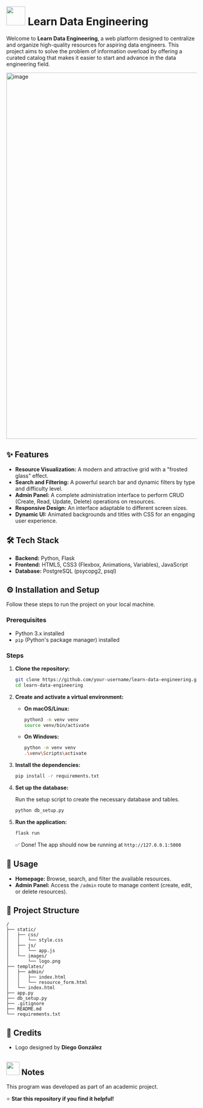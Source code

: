 # <img src="https://github.com/user-attachments/assets/ffc3a777-8863-4de5-944b-8b609f7be8ce" width="50" /> Learn Data Engineering 

Welcome to **Learn Data Engineering**, a web platform designed to centralize and organize high-quality resources for aspiring data engineers. This project aims to solve the problem of information overload by offering a curated catalog that makes it easier to start and advance in the data engineering field.

<img width="1335" height="969" alt="image" src="https://github.com/user-attachments/assets/af1f97a3-550b-4611-bcd5-98cf016bd331" />

## ✨ Features

- **Resource Visualization:** A modern and attractive grid with a "frosted glass" effect.
- **Search and Filtering:** A powerful search bar and dynamic filters by type and difficulty level.
- **Admin Panel:** A complete administration interface to perform CRUD (Create, Read, Update, Delete) operations on resources.
- **Responsive Design:** An interface adaptable to different screen sizes.
- **Dynamic UI:** Animated backgrounds and titles with CSS for an engaging user experience.

## 🛠️ Tech Stack

- **Backend:** Python, Flask  
- **Frontend:** HTML5, CSS3 (Flexbox, Animations, Variables), JavaScript  
- **Database:** PostgreSQL (psycopg2, psql)

## ⚙️ Installation and Setup

Follow these steps to run the project on your local machine.

### Prerequisites

- Python 3.x installed  
- `pip` (Python's package manager) installed

### Steps

1. **Clone the repository:**

   ```bash
   git clone https://github.com/your-username/learn-data-engineering.git
   cd learn-data-engineering

2. **Create and activate a virtual environment:**

   * **On macOS/Linux:**

     ```bash
     python3 -m venv venv
     source venv/bin/activate

   * **On Windows:**

     ```bash
     python -m venv venv
     .\venv\Scripts\activate
     ```

3. **Install the dependencies:**

   ```bash
   pip install -r requirements.txt
   ```

4. **Set up the database:**

   Run the setup script to create the necessary database and tables.

   ```bash
   python db_setup.py
   ```

5. **Run the application:**

   ```bash
   flask run
   ```

   ✅ Done! The app should now be running at `http://127.0.0.1:5000`

## 🚀 Usage

* **Homepage:** Browse, search, and filter the available resources.
* **Admin Panel:** Access the `/admin` route to manage content (create, edit, or delete resources).

## 📂 Project Structure

```
/
├── static/
│   ├── css/
│   │   └── style.css
│   ├── js/
│   │   └── app.js
│   └── images/
│       └── logo.png
├── templates/
│   ├── admin/
│   │   ├── index.html
│   │   └── resource_form.html
│   └── index.html
├── app.py
├── db_setup.py
├── .gitignore
├── README.md
└── requirements.txt
```

## 📌 Credits
- Logo designed by **Diego González**

## <img src="https://slackmojis.com/emojis/220-bananadance/download" width="35" /> Notes
 This program was developed as part of an academic project. 

⭐ **Star this repository if you find it helpful!**
